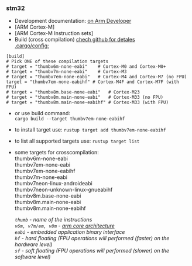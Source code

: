 ### stm32
* Development documentation:
    [on Arm Developer](https://developer.arm.com/documentation/#&cf[navigationhierarchiesproducts]=%20IP%20Products,Processors,Cortex-M)
* [ARM Cortex-M]
* [ARM Cortex-M Instruction sets]
* Build (cross compilation) 
    [chech github for detales](https://github.com/rust-embedded/cortex-m-quickstart)  
    [.cargo/config:](https://github.com/rust-embedded/cortex-m-quickstart#:~:text=Set%20a%20default%20compilation%20target.%20There%20are%20four%20options%20as%20mentioned%20at%20the%20bottom%20of%20.cargo/config.%20For%20the%20STM32F303VCT6%2C%20which%20has%20a%20Cortex%2DM4F%20core%2C%20we%27ll%20pick%20the%20thumbv7em%2Dnone%2Deabihf%20target.)
```
[build]
# Pick ONE of these compilation targets
# target = "thumbv6m-none-eabi"    # Cortex-M0 and Cortex-M0+
# target = "thumbv7m-none-eabi"    # Cortex-M3
# target = "thumbv7em-none-eabi"   # Cortex-M4 and Cortex-M7 (no FPU)
target = "thumbv7em-none-eabihf" # Cortex-M4F and Cortex-M7F (with FPU)
# target = "thumbv8m.base-none-eabi"   # Cortex-M23
# target = "thumbv8m.main-none-eabi"   # Cortex-M33 (no FPU)
# target = "thumbv8m.main-none-eabihf" # Cortex-M33 (with FPU)
```

- or use build command:  
    `cargo build --target thumbv7em-none-eabihf`


- to install target use: `rustup target add thumbv7em-none-eabihf`  
- to list all supported targets use: `rustup target list`  
- some targets for crosscompilation:  
        thumbv6m-none-eabi  
        thumbv7em-none-eabi  
        thumbv7em-none-eabihf  
        thumbv7m-none-eabi  
        thumbv7neon-linux-androideabi  
        thumbv7neon-unknown-linux-gnueabihf  
        thumbv8m.base-none-eabi  
        thumbv8m.main-none-eabi  
        thumbv8m.main-none-eabihf  

    *`thumb` - name of the instructions*  
    *`v6m, v7m/em, v8m` - [arm core architecture](https://en.wikipedia.org/wiki/ARM_architecture_family)*  
    *`eabi` - embedded application binary interface*  
    *`hf` - hard floating (FPU operations will performed (faster) on the hardware level)*  
    *`sf` - soft floating (FPU operations will performed (slower) on the software level)*  